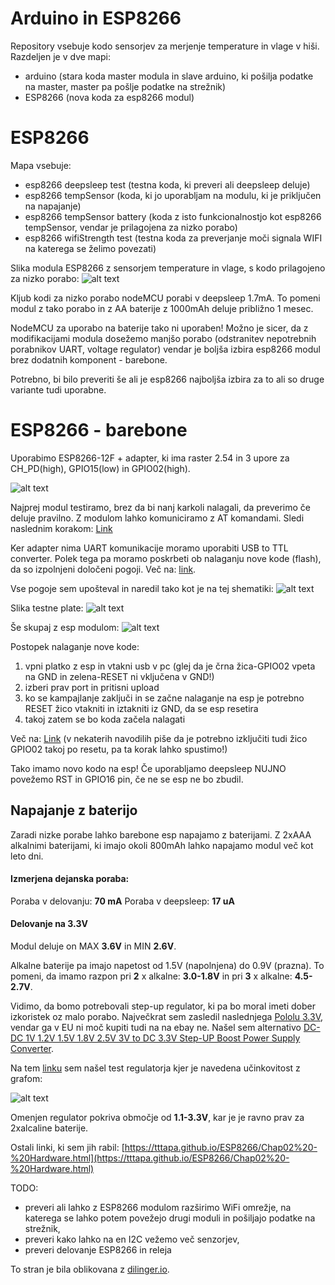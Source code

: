 # Arduino in ESP8266

Repository vsebuje kodo sensorjev za merjenje temperature in vlage v hiši. Razdeljen je v dve mapi:

  - arduino (stara koda master modula in slave arduino, ki pošilja podatke na master, master pa pošlje podatke na strežnik)
  - ESP8266 (nova koda za esp8266 modul)

# ESP8266

Mapa vsebuje:

  - esp8266 deepsleep test (testna koda, ki preveri ali deepsleep deluje)
  - esp8266 tempSensor (koda, ki jo uporabljam na modulu, ki je priključen na napajanje)
  - esp8266 tempSensor battery (koda z isto funkcionalnostjo kot esp8266 tempSensor, vendar je prilagojena za nizko porabo)
  - esp8266 wifiStrength test (testna koda za preverjanje moči signala WIFI na katerega se želimo povezati)

Slika modula ESP8266 z sensorjem temperature in vlage, s kodo prilagojeno za nizko porabo:
![alt text](https://raw.githubusercontent.com/jancvek/arduino/master/pic/esp8266_onBattery.jpg)

Kljub kodi za nizko porabo nodeMCU porabi v deepsleep 1.7mA. To pomeni modul z tako porabo in z AA baterije z 1000mAh deluje približno 1 mesec.

NodeMCU za uporabo na baterije tako ni uporaben! Možno je sicer, da z modifikacijami modula dosežemo manjšo porabo (odstranitev nepotrebnih porabnikov UART, voltage regulator) vendar je boljša izbira esp8266 modul brez dodatnih komponent - barebone.

Potrebno, bi bilo preveriti še ali je esp8266 najboljša izbira za to ali so druge variante tudi uporabne.

# ESP8266 - barebone

Uporabimo ESP8266-12F + adapter, ki ima raster 2.54 in 3 upore za CH_PD(high), GPIO15(low) in GPIO02(high).

![alt text](https://raw.githubusercontent.com/jancvek/arduino/master/pic/esp8266-12F_with_adapter.JPG)

Najprej modul testiramo, brez da bi nanj karkoli nalagali, da preverimo če deluje pravilno. Z modulom lahko komuniciramo z AT komandami. Sledi naslednim korakom: [Link](https://www.instructables.com/id/Getting-Started-with-the-ESP8266-ESP-12/)

Ker adapter nima UART komunikacije moramo uporabiti USB to TTL converter.
Polek tega pa moramo poskrbeti ob nalaganju nove kode (flash), da so izpolnjeni določeni pogoji. Več na: [link](https://www.instructables.com/id/ESP-12F-ESP8266-Module-Minimal-Breadboard-for-Flas/).

Vse pogoje sem upošteval in naredil tako kot je na tej shematiki: 
![alt text](https://raw.githubusercontent.com/jancvek/arduino/master/pic/esp8266_flash_shematic.JPG)

Slika testne plate:
![alt text](https://raw.githubusercontent.com/jancvek/arduino/master/pic/test_bard_for_flash.JPG)

Še skupaj z esp modulom:
![alt text](https://raw.githubusercontent.com/jancvek/arduino/master/pic/test_bard_for_flash_esp.JPG)

Postopek nalaganje nove kode:
1. vpni platko z esp in vtakni usb v pc (glej da je črna žica-GPIO02 vpeta na GND in zelena-RESET ni vključena v GND!)
2. izberi prav port in pritisni upload
3. ko se kampajlanje zaključi in se začne nalaganje na esp je potrebno RESET žico vtakniti in iztakniti iz GND, da se esp resetira
4. takoj zatem se bo koda začela nalagati

Več na: [Link](https://www.instructables.com/id/ESP-12F-ESP8266-Module-Minimal-Breadboard-for-Flas/) (v nekaterih navodilih piše da je potrebno izključiti tudi žico GPIO02 takoj po resetu, pa ta korak lahko spustimo!)

Tako imamo novo kodo na esp! Če uporabljamo deepsleep NUJNO povežemo RST in GPIO16 pin, če ne se esp ne bo zbudil.

## Napajanje z baterijo

Zaradi nizke porabe lahko barebone esp napajamo z baterijami. Z 2xAAA alkalnimi baterijami, ki imajo okoli 800mAh lahko napajamo modul več kot leto dni.

#### Izmerjena dejanska poraba:
Poraba v delovanju: **70 mA**
Poraba v deepsleep: **17 uA**

#### Delovanje na 3.3V

Modul deluje on MAX **3.6V** in MIN **2.6V**.

Alkalne baterije pa imajo napetost od 1.5V (napolnjena) do 0.9V (prazna). To pomeni, da imamo razpon pri **2** x alkalne: **3.0-1.8V** in pri **3** x alkalne: **4.5-2.7V**.

Vidimo, da bomo potrebovali step-up regulator, ki pa bo moral imeti dober izkoristek oz malo porabo. Največkrat sem zasledil naslednjega [Pololu 3.3V](https://www.pololu.com/product/2561), vendar ga v EU ni moč kupiti tudi na na ebay ne. Našel sem alternativo [DC-DC 1V 1.2V 1.5V 1.8V 2.5V 3V to DC 3.3V Step-UP Boost Power Supply Converter](https://www.ebay.com/itm/DC-DC-1V-1-2V-1-5V-1-8V-2-5V-3V-to-DC-3-3V-Step-UP-Boost-Power-Supply-Converter/401408562844?ssPageName=STRK%3AMEBIDX%3AIT&_trksid=p2057872.m2749.l2649).

Na tem [linku](https://iot-playground.com/blog/2-uncategorised/7-low-power-sensor-and-step-up-regulator) sem našel test regulatorja kjer je navedena učinkovitost z grafom: 

![alt text](https://raw.githubusercontent.com/jancvek/arduino/master/pic/step_up_efficiency_graph.JPG)

Omenjen regulator pokriva območje od **1.1-3.3V**, kar je je ravno prav za 2xalcaline baterije.

Ostali linki, ki sem jih rabil:
[https://tttapa.github.io/ESP8266/Chap02%20-%20Hardware.html](https://tttapa.github.io/ESP8266/Chap02%20-%20Hardware.html)


TODO:
  - preveri ali lahko z ESP8266 modulom razširimo WiFi omrežje, na katerega se lahko potem povežejo drugi moduli in pošiljajo podatke na strežnik,
  - preveri kako lahko na en I2C vežemo več senzorjev,
  - preveri delovanje ESP8266 in releja

To stran je bila oblikovana z [dilinger.io](https://dillinger.io/).

